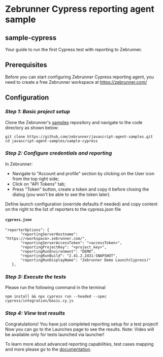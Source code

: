 # Zebrunner Cypress reporting agent sample

## sample-cypress

Your guide to run the first Cypress test with reporting to Zebrunner.

## Prerequisites

Before you can start configuring Zebrunner Cypress reporting agent, you need to create a free Zebrunner workspace at https://zebrunner.com/

## Configuration

### _Step 1: Basic project setup_

Clone the Zebrunner's [samples](https://github.com/zebrunner/javascript-agent-samples) repository and navigate to the code directory as shown below:

```
git clone https://github.com/zebrunner/javascript-agent-samples.git
cd javascript-agent-samples/sample-cypress
```

### _Step 2: Configure credentials and reporting_

In Zebrunner:

- Navigate to "Account and profile" section by clicking on the User icon from the top right side;
- Click on "API Tokens" tab;
- Press "Token" button, create a token and copy it before closing the dialog (you won't be able to see the token later).

Define launch configuration (override defaults if needed) and copy content on the right to the list of reporters to the cypress.json file

#### **`cypress.json`**

```
"reporterOptions": {
       "reportingServerHostname": "https://<workspace>.zebrunner.com/",
       "reportingServerAccessToken": "<accessToken>",
       "reportingProjectKey": "<project_key>",
       "reportingRunEnvironment": "DEMO",
       "reportingRunBuild": "2.41.2.2431-SNAPSHOT",
       "reportingRunDisplayName": "Zebrunner Demo Launch(Cypress)"
   },
```

### _Step 3: Execute the tests_

Please run the following command in the terminal

```
npm install && npx cypress run --headed --spec cypress/integration/basic.cy.js
```

### _Step 4: View test results_

Congratulations! You have just completed reporting setup for a test project!
Now you can go to the Launches page to see the results.
Note: Video will be available only for tests launched via launcher!

To learn more about advanced reporting capabilities, test cases mapping and more please go to the [documentation](https://zebrunner.com/documentation/reporting/cypress/).
